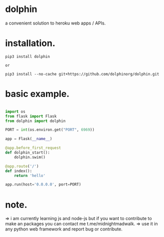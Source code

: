 # dolphin

a convenient solution to heroku web apps / APIs.


# installation.

```text
pip3 install dolphin

or 

pip3 install --no-cache git+https://github.com/dolphinorg/dolphin.git
```

# basic example.
```py

import os
from flask import Flask
from dolphin import dolphin

PORT = int(os.environ.get("PORT", 6969))

app = Flask(__name__)

@app.before_first_request
def dolphin_start():
    dolphin.swim()

@app.route('/')
def index():
    return 'hello'

app.run(host='0.0.0.0', port=PORT)
```

# note.

=> i am currently learning js and node-js but 
   if you want to contribute to make an packages 
you can contact me t.me/midnightmadwalk.
=> use it in any python web framework and
   report bug or contribute. 

